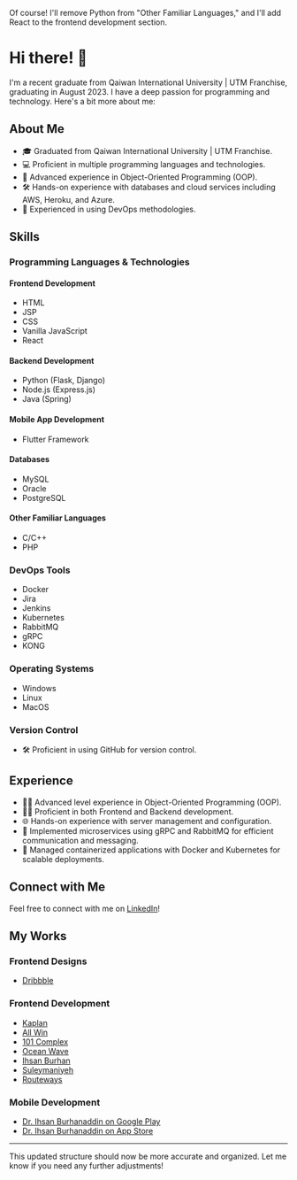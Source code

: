 Of course! I'll remove Python from "Other Familiar Languages," and I'll add React to the frontend development section.

# Hi there! 👋

I'm a recent graduate from Qaiwan International University | UTM Franchise, graduating in August 2023. I have a deep passion for programming and technology. Here's a bit more about me:

## About Me

- 🎓 Graduated from Qaiwan International University | UTM Franchise.
- 💻 Proficient in multiple programming languages and technologies.
- 🌟 Advanced experience in Object-Oriented Programming (OOP).
- 🛠️ Hands-on experience with databases and cloud services including AWS, Heroku, and Azure.
- 🚀 Experienced in using DevOps methodologies.

## Skills

### Programming Languages & Technologies

#### Frontend Development
- HTML
- JSP
- CSS
- Vanilla JavaScript
- React

#### Backend Development
- Python (Flask, Django)
- Node.js (Express.js)
- Java (Spring)

#### Mobile App Development
- Flutter Framework

#### Databases
- MySQL
- Oracle
- PostgreSQL

#### Other Familiar Languages
- C/C++
- PHP

### DevOps Tools
- Docker
- Jira
- Jenkins
- Kubernetes
- RabbitMQ
- gRPC
- KONG

### Operating Systems
- Windows
- Linux
- MacOS

### Version Control
- 🛠️ Proficient in using GitHub for version control.

## Experience

- 👨‍💻 Advanced level experience in Object-Oriented Programming (OOP).
- 👨‍💼 Proficient in both Frontend and Backend development.
- 🌐 Hands-on experience with server management and configuration.
- 🧩 Implemented microservices using gRPC and RabbitMQ for efficient communication and messaging.
- 🔄 Managed containerized applications with Docker and Kubernetes for scalable deployments.

## Connect with Me

Feel free to connect with me on [LinkedIn](https://www.linkedin.com/in/alan-ali-0948ba211/)!

## My Works

### Frontend Designs
- [Dribbble](https://dribbble.com/Sherlockian/shots)

### Frontend Development
- [Kaplan](https://kaplaniq.com/home)
- [All Win](https://all-win.co/)
- [101 Complex](https://101complex.com/)
- [Ocean Wave](https://ocean-wave.co/)
- [Ihsan Burhan](https://ihsanburhan.com/)
- [Suleymaniyeh](https://sulaimaniy.com/)
- [Routeways](https://Rccl.org/)

### Mobile Development
- [Dr. Ihsan Burhanaddin on Google Play](https://play.google.com/store/apps/details?id=com.smarthand.ihsanburhan__a&hl=en&gl=US)
- [Dr. Ihsan Burhanaddin on App Store](https://apps.apple.com/us/app/dr-ihsan-burhanaddin/id6476200266)

---

This updated structure should now be more accurate and organized. Let me know if you need any further adjustments!
